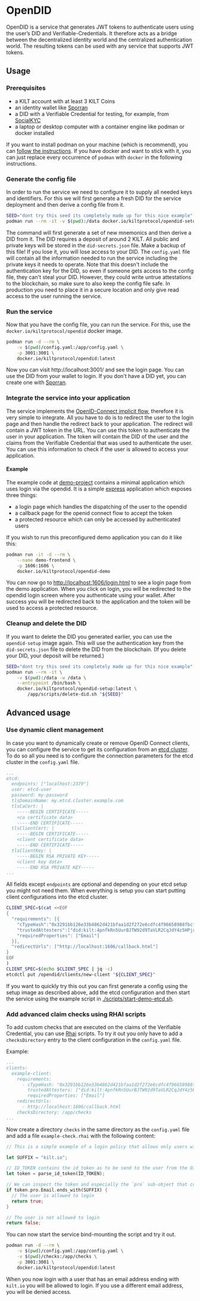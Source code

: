 # OpenDID

OpenDID is a service that generates JWT tokens to authenticate users using the user’s DID and Verifiable-Credentials.
It therefore acts as a bridge between the decentralized identity world and the centralized authentication world.
The resulting tokens can be used with any service that supports JWT tokens.

## Usage

### Prerequisites

- a KILT account with at least 3 KILT Coins
- an identity wallet like [Sporran](https://www.sporran.org/)
- a DID with a Verifiable Credential for testing, for example, from [SocialKYC](https://socialkyc.io)
- a laptop or desktop computer with a container engine like podman or docker installed

If you want to install podman on your machine (which is recommend), you can [follow the instructions](https://podman.io/getting-started/installation).
If you have docker and want to stick with it, you can just replace every occurrence of `podman` with `docker` in the following instructions.

### Generate the config file

In order to run the service we need to configure it to supply all needed keys and identifiers.
For this we will first generate a fresh DID for the service deployment and then derive a config file from it.

```bash
SEED="dont try this seed its completely made up for this nice example"
podman run --rm -it -v $(pwd):/data docker.io/kiltprotocol/opendid-setup:latest "${SEED}"
```

The command will first generate a set of new mnemonics and then derive a DID from it.
The DID requires a deposit of around 2 KILT.
All public and private keys will be stored in the `did-secrets.json` file.
Make a backup of this file!
If you lose it, you will lose access to your DID.
The `config.yaml` file will contain all the information needed to run the service including the private keys it needs to operate.
Note that this doesn't include the authentication key for the DID, so even if someone gets access to the config file, they can't steal your DID.
However, they could write untrue attestations to the blockchain, so make sure to also keep the config file safe.
In production you need to place it in a secure location and only give read access to the user running the service.

### Run the service

Now that you have the config file, you can run the service. For this, use the `docker.io/kiltprotocol/opendid` docker image.

```bash
podman run -d --rm \
    -v $(pwd)/config.yaml:/app/config.yaml \
    -p 3001:3001 \
    docker.io/kiltprotocol/opendid:latest
```

Now you can visit http://localhost:3001/ and see the login page.
You can use the DID from your wallet to login.
If you don't have a DID yet, you can create one with [Sporran](https://www.sporran.org/).

### Integrate the service into your application

The service implements the [OpenID-Connect implicit flow](https://openid.net/specs/openid-connect-implicit-1_0.html#ImplicitFlow), therefore it is very simple to integrate.
All you have to do is to redirect the user to the login page and then handle the redirect back to your application.
The redirect will contain a JWT token in the URL. You can use this token to authenticate the user in your application.
The token will contain the DID of the user and the claims from the Verifiable Credential that was used to authenticate the user.
You can use this information to check if the user is allowed to access your application.

#### Example

The example code at [demo-project](./demo-project/) contains a minimal application which uses login via the opendid. It is a simple [express](https://expressjs.com) application which exposes three things:

* a login page which handles the dispatching of the user to the opendid
* a callback page for the openid connect flow to accept the token
* a protected resource which can only be accessed by authenticated users

If you wish to run this preconfigured demo application you can do it like this:

```bash
podman run -it -d --rm \
    --name demo-frontend \
    -p 1606:1606 \
    docker.io/kiltprotocol/opendid-demo
```

You can now go to [http://localhost:1606/login.html](http://localhost:1606/login.html) to see a login page from the demo application.
When you click on login, you will be redirected to the opendid login screen where you authenticate using your wallet.
After success you will be redirected back to the application and the token will be used to access a protected resource.

### Cleanup and delete the DID

If you want to delete the DID you generated earlier, you can use the `opendid-setup` image again.
This will use the authentication key from the `did-secrets.json` file to delete the DID from the blockchain.
(If you delete your DID, your deposit will be returned.)

```bash
SEED="dont try this seed its completely made up for this nice example"
podman run --rm -it \
    -v $(pwd):/data -w /data \
    --entrypoint /bin/bash \
    docker.io/kiltprotocol/opendid-setup:latest \
        /app/scripts/delete-did.sh "${SEED}"
```

## Advanced usage

### Use dynamic client management

In case you want to dynamically create or remove OpenID Connect clients, you can configure the service to get its configuration from an [etcd cluster](https://etcd.io).
To do so all you need is to configure the connection parameters for the etcd cluster in the `config.yaml` file.

```yaml
...
etcd:
  endpoints: ["localhost:2379"]
  user: etcd-user
  password: my-password
  tlsDomainName: my.etcd.cluster.example.com
  tlsCaCert: |
    -----BEGIN CERTIFICATE-----
    <ca certificate data>
    -----END CERTIFICATE-----
  tlsClientCert: |
    -----BEGIN CERTIFICATE-----
    <client certificate data>
    -----END CERTIFICATE-----
  tlsClientKey: |
    -----BEGIN RSA PRIVATE KEY-----
    <client key data>
    -----END RSA PRIVATE KEY-----
...
```

All fields except `endpoints` are optional and depending on your etcd setup you might not need them.
When everything is setup you can start putting client configurations into the etcd cluster.

```bash
CLIENT_SPEC=$(cat <<EOF
{
  "requirements": [{
    "cTypeHash":"0x3291bb126e33b4862d421bfaa1d2f272e6cdfc4f96658988fbcffea8914bd9ac",
    "trustedAttesters":["did:kilt:4pnfkRn5UurBJTW92d9TaVLR2CqJdY4z5HPjrEbpGyBykare"],
    "requiredProperties": ["Email"]
  }],
  "redirectUrls": ["http://localhost:1606/callback.html"]
}
EOF
)
CLIENT_SPEC=$(echo $CLIENT_SPEC | jq -c)
etcdctl put /opendid/clients/new-client "${CLIENT_SPEC}"
```

If you want to quickly try this out you can first generate a config using the setup image as described above, add the etcd configuration and then start the service using the example script in [./scripts/start-demo-etcd.sh](./scripts/start-demo-etcd.sh).

### Add advanced claim checks using RHAI scripts

To add custom checks that are executed on the claims of the Verifiable Credential, you can use [Rhai](https://rhai.rs) scripts.
To try it out you only have to add a `checksDirectory` entry to the client configuration in the `config.yaml` file.

Example:
```yaml
...
clients:
  example-client:
    requirements:
      - cTypeHash: "0x3291bb126e33b4862d421bfaa1d2f272e6cdfc4f96658988fbcffea8914bd9ac"
        trustedAttesters: ["did:kilt:4pnfkRn5UurBJTW92d9TaVLR2CqJdY4z5HPjrEbpGyBykare"]
        requiredProperties: ["Email"]
    redirectUrls:
      - http://localhost:1606/callback.html
    checksDirectory: /app/checks
...
```

Now create a directory `checks` in the same directory as the `config.yaml` file and add a file `example-check.rhai` with the following content:

```rust
// This is a simple example of a login policy that allows only users with an email address ending with `kilt.io` to login.

let SUFFIX = "kilt.io";

// ID_TOKEN contains the id_token as to be send to the user from the OIDC provider
let token = parse_id_token(ID_TOKEN);

// We can inspect the token and especially the `pro` sub-object that contains the users claims
if token.pro.Email.ends_with(SUFFIX) {
  // The user is allowed to login
  return true;
}

// The user is not allowed to login
return false;
```

You can now start the service bind-mounting the script and try it out.

```bash
podman run -d --rm \
    -v $(pwd)/config.yaml:/app/config.yaml \
    -v $(pwd)/checks:/app/checks \
    -p 3001:3001 \
    docker.io/kiltprotocol/opendid:latest
```

When you now login with a user that has an email address ending with `kilt.io` you will be allowed to login.
If you use a different email address, you will be denied access.
